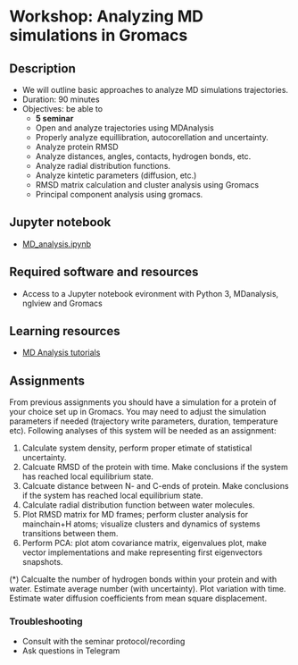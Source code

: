# Workshop: Analyzing MD simulations in Gromacs

## Description
- We will outline basic approaches to analyze MD simulations trajectories.
- Duration: 90 minutes
- Objectives: be able to 
    - **5 seminar**
    - Open and analyze trajectories using MDAnalysis
    - Properly analyze equillibration, autocorellation and uncertainty.
    - Analyze protein RMSD
    - Analyze distances, angles, contacts, hydrogen bonds, etc.
    - Analyze radial distribution functions.
    - Analyze kintetic parameters (diffusion, etc.)
    - RMSD matrix calculation and cluster analysis using Gromacs
    - Principal component analysis using gromacs.


## Jupyter notebook
- [MD_analysis.ipynb](MD_analysis.ipynb)

## Required software and resources
- Access to a Jupyter notebook evironment with Python 3, MDanalysis, nglview and Gromacs

## Learning resources
- [MD Analysis tutorials](https://www.mdanalysis.org/MDAnalysisTutorial/) 


## Assignments

From previous assignments you should have a simulation for a protein of your choice set up in Gromacs. You may need to adjust the simulation parameters if needed (trajectory write parameters, duration, temperature etc).
Following analyses of this system will be needed as an assignment:

1. Calculate system density, perform proper etimate of statistical uncertainty.
2. Calcuate RMSD of the protein with time. Make conclusions if the system has reached local equilibrium state.
3. Calcuate distance between N- and C-ends of protein. Make conclusions if the system has reached local equilibrium state.  
4. Calculate radial distribution function between water molecules.
5. Plot RMSD matrix for MD frames; perform cluster analysis for mainchain+H atoms; visualize clusters and dynamics of systems transitions between them.
6. Perform PCA: plot atom covariance matrix, eigenvalues plot, make vector implementations and make representing first eigenvectors snapshots.

(*) Calcualte the number of hydrogen bonds within your protein and with water. Estimate average number (with uncertainty). Plot variation with time.
    Estimate water diffusion coefficients from mean square displacement.


### Troubleshooting
- Consult with the seminar protocol/recording
- Ask questions in Telegram
